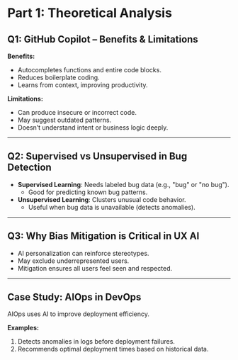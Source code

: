 # Part 1: Theoretical Analysis

## Q1: GitHub Copilot – Benefits & Limitations

**Benefits:**
- Autocompletes functions and entire code blocks.
- Reduces boilerplate coding.
- Learns from context, improving productivity.

**Limitations:**
- Can produce insecure or incorrect code.
- May suggest outdated patterns.
- Doesn’t understand intent or business logic deeply.

---

## Q2: Supervised vs Unsupervised in Bug Detection

- **Supervised Learning**: Needs labeled bug data (e.g., "bug" or "no bug").
  - Good for predicting known bug patterns.
- **Unsupervised Learning**: Clusters unusual code behavior.
  - Useful when bug data is unavailable (detects anomalies).

---

## Q3: Why Bias Mitigation is Critical in UX AI

- AI personalization can reinforce stereotypes.
- May exclude underrepresented users.
- Mitigation ensures all users feel seen and respected.

---

## Case Study: AIOps in DevOps

AIOps uses AI to improve deployment efficiency.

**Examples:**
1. Detects anomalies in logs before deployment failures.
2. Recommends optimal deployment times based on historical data.